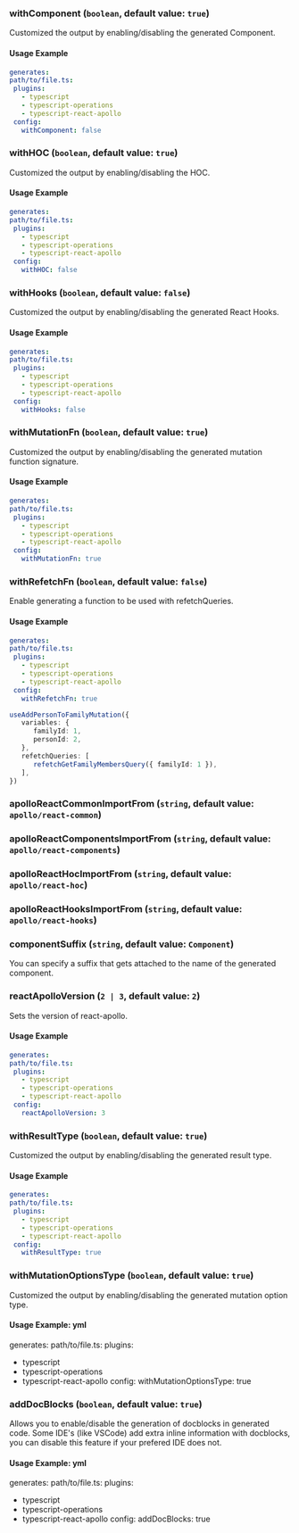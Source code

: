 
### withComponent (`boolean`, default value: `true`)

Customized the output by enabling/disabling the generated Component.


#### Usage Example

```yml
generates:
path/to/file.ts:
 plugins:
   - typescript
   - typescript-operations
   - typescript-react-apollo
 config:
   withComponent: false
```

### withHOC (`boolean`, default value: `true`)

Customized the output by enabling/disabling the HOC.


#### Usage Example

```yml
generates:
path/to/file.ts:
 plugins:
   - typescript
   - typescript-operations
   - typescript-react-apollo
 config:
   withHOC: false
```

### withHooks (`boolean`, default value: `false`)

Customized the output by enabling/disabling the generated React Hooks.


#### Usage Example

```yml
generates:
path/to/file.ts:
 plugins:
   - typescript
   - typescript-operations
   - typescript-react-apollo
 config:
   withHooks: false
```

### withMutationFn (`boolean`, default value: `true`)

Customized the output by enabling/disabling the generated mutation function signature.


#### Usage Example

```yml
generates:
path/to/file.ts:
 plugins:
   - typescript
   - typescript-operations
   - typescript-react-apollo
 config:
   withMutationFn: true
```

### withRefetchFn (`boolean`, default value: `false`)

Enable generating a function to be used with refetchQueries.


#### Usage Example

```yml
generates:
path/to/file.ts:
 plugins:
   - typescript
   - typescript-operations
   - typescript-react-apollo
 config:
   withRefetchFn: true
```

```ts
useAddPersonToFamilyMutation({
   variables: {
      familyId: 1,
      personId: 2,
   },
   refetchQueries: [
      refetchGetFamilyMembersQuery({ familyId: 1 }),
   ],
})
```

### apolloReactCommonImportFrom (`string`, default value: `apollo/react-common`)





### apolloReactComponentsImportFrom (`string`, default value: `apollo/react-components`)





### apolloReactHocImportFrom (`string`, default value: `apollo/react-hoc`)





### apolloReactHooksImportFrom (`string`, default value: `apollo/react-hooks`)





### componentSuffix (`string`, default value: `Component`)

You can specify a suffix that gets attached to the name of the generated component.




### reactApolloVersion (`2 | 3`, default value: `2`)

Sets the version of react-apollo.


#### Usage Example

```yml
generates:
path/to/file.ts:
 plugins:
   - typescript
   - typescript-operations
   - typescript-react-apollo
 config:
   reactApolloVersion: 3
```

### withResultType (`boolean`, default value: `true`)

Customized the output by enabling/disabling the generated result type.


#### Usage Example

```yml
generates:
path/to/file.ts:
 plugins:
   - typescript
   - typescript-operations
   - typescript-react-apollo
 config:
   withResultType: true
```

### withMutationOptionsType (`boolean`, default value: `true`)

Customized the output by enabling/disabling the generated mutation option type.


#### Usage Example: yml
generates:
path/to/file.ts:
 plugins:
   - typescript
   - typescript-operations
   - typescript-react-apollo
 config:
   withMutationOptionsType: true



### addDocBlocks (`boolean`, default value: `true`)

Allows you to enable/disable the generation of docblocks in generated code. Some IDE's (like VSCode) add extra inline information with docblocks, you can disable this feature if your prefered IDE does not.


#### Usage Example: yml
generates:
path/to/file.ts:
 plugins:
   - typescript
   - typescript-operations
   - typescript-react-apollo
 config:
   addDocBlocks: true

